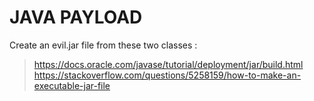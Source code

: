 JAVA PAYLOAD
===

Create an evil.jar file from these two classes :  

> https://docs.oracle.com/javase/tutorial/deployment/jar/build.html  
> https://stackoverflow.com/questions/5258159/how-to-make-an-executable-jar-file
